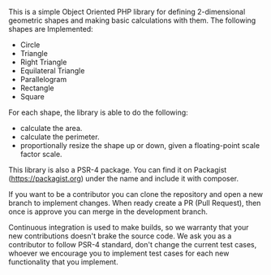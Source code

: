 This is a simple Object Oriented PHP library for defining 2-dimensional geometric shapes and making basic calculations with them. The following shapes are Implemented:

* Circle
* Triangle
* Right Triangle
* Equilateral Triangle
* Parallelogram
* Rectangle
* Square

For each shape, the library is able to do the following:

* calculate the area.
* calculate the perimeter.
* proportionally resize the shape up or down, given a floating-point scale factor scale.

This library is also a PSR-4 package. You can find it on Packagist (https://packagist.org) under the name and include it with composer.

If you want to be a contributor you can clone the repository and open a new branch to implement changes. When ready create a PR (Pull Request), then once is approve you can merge in the development branch.

Continuous integration is used to make builds, so we warranty that your new contributions doesn't brake the source code. We ask you as a contributor to follow PSR-4 standard, don't change the current test cases, whoever we encourage you to implement test cases for each new functionality that you implement.
